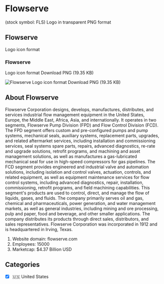 # Flowserve
 (stock symbol: FLS) Logo in transparent PNG format

## Flowserve
 Logo icon format

### Flowserve
 Logo icon format Download PNG (19.35 KB)

![Flowserve
 Logo icon format Download PNG (19.35 KB)](/img/orig/FLS-2ff8c8f5.png)

## About Flowserve


Flowserve Corporation designs, develops, manufactures, distributes, and services industrial flow management equipment in the United States, Europe, the Middle East, Africa, Asia, and internationally. It operates in two segments, Flowserve Pump Division (FPD) and Flow Control Division (FCD). The FPD segment offers custom and pre-configured pumps and pump systems, mechanical seals, auxiliary systems, replacement parts, upgrades, and related aftermarket services, including installation and commissioning services, seal systems spare parts, repairs, advanced diagnostics, re-rate and upgrade solutions, retrofit programs, and machining and asset management solutions, as well as manufactures a gas-lubricated mechanical seal for use in high-speed compressors for gas pipelines. The FCD segment provides engineered and industrial valve and automation solutions, including isolation and control valves, actuation, controls, and related equipment, as well as equipment maintenance services for flow control systems, including advanced diagnostics, repair, installation, commissioning, retrofit programs, and field machining capabilities. This segment's products are used to control, direct, and manage the flow of liquids, gases, and fluids. The company primarily serves oil and gas, chemical and pharmaceuticals, power generation, and water management markets, as well as general industries, including mining and ore processing, pulp and paper, food and beverage, and other smaller applications. The company distributes its products through direct sales, distributors, and sales representatives. Flowserve Corporation was incorporated in 1912 and is headquartered in Irving, Texas.

1. Website domain: flowserve.com
2. Employees: 15000
3. Marketcap: $4.37 Billion USD


## Categories
- [x] 🇺🇸 United States

